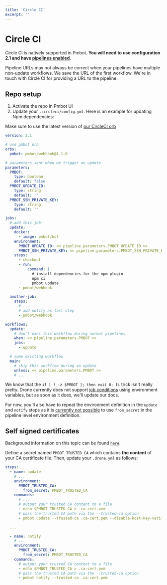 ```yaml
---
title: 'Circle CI'
excerpt: ''
---
```


# Circle CI

Circle CI is natively supported in Pmbot. **You will need to use configuration 2.1 and have [pipelines enabled](https://circleci.com/docs/2.0/build-processing/)**.

<div class="blockquote" data-props='{ "mod": "warning" }'>

Pipeline URLs may not always be correct when your pipelines have multiple non-update workflows. We save the URL of the first workflow. We're in touch with Circle CI for providing a URL to the pipeline.
 
</div>

## Repo setup

1. Activate the repo in Pmbot UI
1. Update your `.circleci/config.yml`. Here is an example for updating Npm dependencies:

<div class="blockquote" data-props='{ "mod": "warning" }'>

Make sure to use the latest version of [our CircleCI orb](https://circleci.com/developer/orbs/orb/pmbot/webhook)

</div>

<div class="code-group" data-props='{ "lineNumbers": ["true"], "labels": [".drone.yml"] }'>

```yaml
version: 2.1

# use pmbot orb
orbs:
  pmbot: pmbot/webhook@1.1.0

# parameters sent when we trigger an update
parameters:
  PMBOT:
    type: boolean
    default: false
  PMBOT_UPDATE_ID:
    type: string
    default: ''
  PMBOT_SSH_PRIVATE_KEY:
    type: string
    default: ''

jobs:
  # add this job
  update:
    docker:
      - image: pmbot/bot
    environment:
      PMBOT_UPDATE_ID: << pipeline.parameters.PMBOT_UPDATE_ID >>
      PMBOT_SSH_PRIVATE_KEY: << pipeline.parameters.PMBOT_SSH_PRIVATE_KEY >>
    steps:
      - checkout
      - run:
          command: |
            # install dependencies for the npm plugin
            npm ci
            pmbot update
      - pmbot/webhook

  another-job:
    steps:
      # ...
      # add notify as last step
      - pmbot/webhook

workflows:
  update:
    # don't exec this workflow during normal pipelines
    when: << pipeline.parameters.PMBOT >>
    jobs:
      - update

  # some existing workflow
  main:
    # skip this workflow during an update
    unless: << pipeline.parameters.PMBOT >>
    # ...
```

</div>

<div class="blockquote" data-props='{ "mod": "info" }'>

We know that the `if [ ! -z $PMBOT ]; then exit 0; fi` trick isn't really pretty. Drone currently does not support [job conditions](https://docs.drone.io/pipeline/docker/syntax/conditions/) using environment variables, but as soon as it does, we'll update our docs.

For now, you'll also have to repeat the environment definition in the `update` and `notify` steps as it is [currently not possible](https://discourse.drone.io/t/using-from-secrets-in-pipeline-environment-definition/7676/3) to use `from_secret` in the pipeline level environment definition.

</div>

## Self signed certificates

Background information on this topic can be found [`here`](/core/cli#self-signed-certificates).

Define a secret named `PMBOT_TRUSTED_CA` which contains **the content** of your CA certificate file. Then, update your `.drone.yml` as follows:

<div class="code-group" data-props='{ "lineNumbers": ["true"] }'>

```yaml
steps:
  - name: update
    # ...
    environment:
      PMBOT_TRUSTED_CA:
        from_secret: PMBOT_TRUSTED_CA
    commands:
      # ...
      # output your trusted CA content to a file
      - echo $PMBOT_TRUSTED_CA > .ca-cert.pem
      # pass the trusted CA path via the --trusted-ca option
      - pmbot update --trusted-ca .ca-cert.pem --disable-host-key-verification

  ...

  - name: notify
    # ...
    environment:
      PMBOT_TRUSTED_CA:
        from_secret: PMBOT_TRUSTED_CA
    commands:
      # output your trusted CA content to a file
      - echo $PMBOT_TRUSTED_CA > .ca-cert.pem
      # pass the trusted CA path via the --trusted-ca option
      - pmbot notify --trusted-ca .ca-cert.pem
```

</div>
